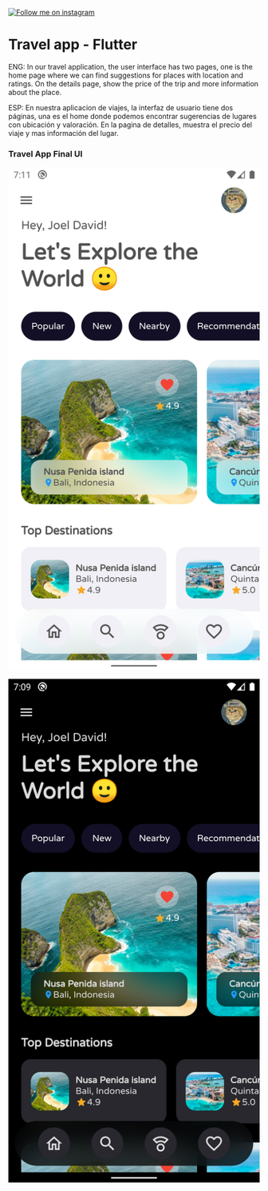 [![Follow me on instagram](https://img.shields.io/twitter/url?color=%23af0040&label=Follow%20me&logo=instagram&style=for-the-badge&url=https%3A%2F%2Fwww.instagram.com%2Fhey_joeee%2F)](https://www.instagram.com/hey_joeee/)

# Travel app - Flutter

ENG: In our travel application, the user interface has two pages, one is the home page where we can find suggestions for places with location and ratings. On the details page, show the price of the trip and more information about the place.

ESP: En nuestra aplicacion de viajes, la interfaz de usuario tiene dos páginas, una es el home donde podemos encontrar sugerencias de lugares con ubicación y valoración. En la pagina de detalles, muestra el precio del viaje y mas información del lugar.

### Travel App Final UI

![light UI](lightUI.png)

![dark UI](darkUI.png)